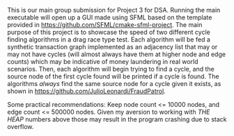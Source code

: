 This is our main group submission for Project 3 for DSA.
Running the main executable will open up a GUI made using 
SFML based on the template provided in https://github.com/SFML/cmake-sfml-project. The main purpose of this project is to showcase
the speed of two different cycle finding algorithms in a
drag race type test. Each algorithm will be fed a synthetic
transaction graph implemented as an adjacency list that may
or may not have cycles (will almost always have them at 
higher node and edge counts) which may be indicative of money 
laundering in real world scenarios. Then, each algorithm will
begin trying to find a cycle, and the source node of the first 
cycle found will be printed if a cycle is found. The algorithms
*always* find the same source node for a cycle given it exists,
as shown in https://github.com/JulioLeonardi/FraudPatrol. 

Some practical recommendations: Keep node count <= 10000 nodes, 
and edge count <= 500000 nodes. Given my aversion to working
with *THE HEAP* numbers above those may result in the program 
crashing due to stack overflow. 

